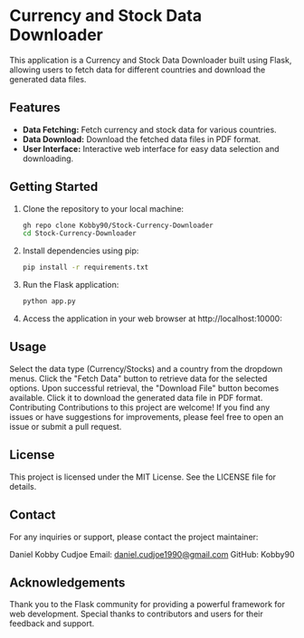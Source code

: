 # Currency and Stock Data Downloader

This application is a Currency and Stock Data Downloader built using Flask, allowing users to fetch data for different countries and download the generated data files.

## Features

- **Data Fetching:** Fetch currency and stock data for various countries.
- **Data Download:** Download the fetched data files in PDF format.
- **User Interface:** Interactive web interface for easy data selection and downloading.

## Getting Started

1. Clone the repository to your local machine:

   ```bash
   gh repo clone Kobby90/Stock-Currency-Downloader
   cd Stock-Currency-Downloader

2. Install dependencies using pip:

   ```bash
   pip install -r requirements.txt

3. Run the Flask application:

   ```bash
   python app.py

3. Access the application in your web browser at http://localhost:10000:

   
## Usage

Select the data type (Currency/Stocks) and a country from the dropdown menus.
Click the "Fetch Data" button to retrieve data for the selected options.
Upon successful retrieval, the "Download File" button becomes available. Click it to download the generated data file in PDF format.
Contributing
Contributions to this project are welcome! If you find any issues or have suggestions for improvements, please feel free to open an issue or submit a pull request.

## License

This project is licensed under the MIT License. See the LICENSE file for details.

## Contact
For any inquiries or support, please contact the project maintainer:

Daniel Kobby Cudjoe
Email: daniel.cudjoe1990@gmail.com
GitHub: Kobby90

## Acknowledgements
Thank you to the Flask community for providing a powerful framework for web development.
Special thanks to contributors and users for their feedback and support.
